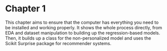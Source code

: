 
# Chapter 1

This chapter aims to ensure that the computer has everything you need to be installed and working properly. It shows the whole process directly, from EDA and dataset manipulation to building up the regression-based models. Then, it builds up a class for the non-personalized model and uses the Scikit Surprise package for recommender systems.

